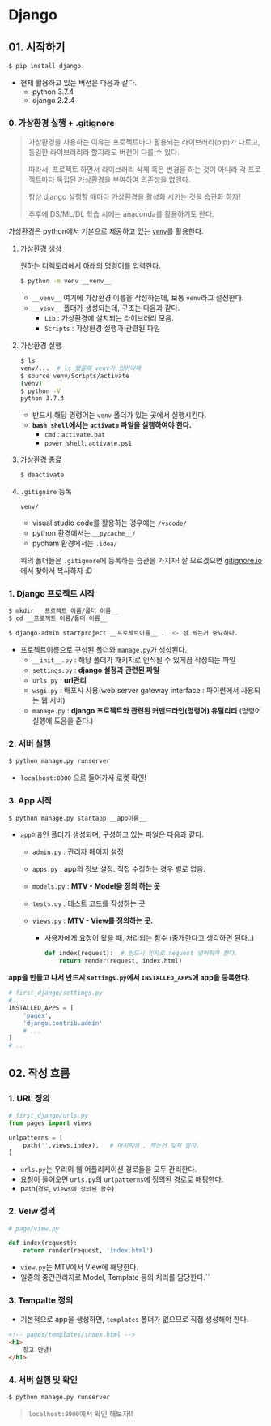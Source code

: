 # Django

## 01. 시작하기

```bash
$ pip install django
```

* 현재 활용하고 있는 버전은 다음과 같다.
  * python 3.7.4
  * django 2.2.4

### 0. 가상환경 실행 + .gitignore

> 가상환경을 사용하는 이유는 프로젝트마다 활용되는 라이브러리(pip)가 다르고, 동일한 라이브러리라 할지라도 버전이 다를 수 있다.
>
> 따라서, 프로젝트 하면서 라이브러리 삭제 혹은 변경을 하는 것이 아니라 각 프로젝트마다 독립된 가상환경을 부여하여 의존성을 없앤다.
>
> 항상 django 실행할 때마다 가상환경을 활성화 시키는 것을 습관화 하자!
>
> 추후에 DS/ML/DL 학습 시에는 anaconda를 활용하기도 한다.

가상환경은 python에서 기본으로 제공하고 있는 [`venv`](https://docs.python.org/ko/3/library/venv.html)를 활용한다.

1. 가상환경 생성

   원하는 디렉토리에서 아래의 명령어를 입력한다.

   ```bash
   $ python -m venv __venv__
   ```

   * `__venv__` 여기에 가상환경 이름을 작성하는데, 보통 `venv`라고 설정한다.
   * `__venv__` 폴더가 생성되는데, 구조는 다음과 같다.
     * `Lib` : 가상환경에 설치되는 라이브러리 모음. 
     * `Scripts` : 가상환경 실행과 관련된 파일

2. 가상환경 실행

   ```bash
   $ ls
   venv/...  # ls 했을때 venv가 있어야해
   $ source venv/Scripts/activate
   (venv)
   $ python -V
   python 3.7.4
   ```

   * 반드시 해당 명령어는 `venv` 폴더가 있는 곳에서 실행시킨다.
   * **`bash shell`에서는 `activate` 파일을 실행하여야 한다.**
     * `cmd` : `activate.bat`
     * `power shell`: `activate.ps1`

3. 가상환경 종료

   ```bash
   $ deactivate
   ```

4. `.gitignire` 등록

   ```shell
   venv/
   ```

   * visual studio code를 활용하는 경우에는 `/vscode/`
   * python 환경에서는 `__pycache__/`
   * pycham 환경에서는 `.idea/`

   위의 폴더들은 `.gitignore`에 등록하는 습관을 가지자! 잘 모르겠으면 [gitignore.io](https://www.gitignore.io/)에서 찾아서 복사하자 :D

   

### 1. Django 프로젝트 시작

```bash
$ mkdir __프로젝트 이름/폴더 이름__
$ cd __프로젝트 이름/폴더 이름__
```

```bash
$ django-admin startproject __프로젝트이름__ .  <- 점 찍는거 중요하다.
```

* 프로젝트이름으로 구성된 폴더와 `manage.py`가 생성된다.
  * `__init__.py` : 해당 폴더가 패키지로 인식될 수 있게끔 작성되는 파일
  * `settings.py` : **django 설정과 관련된 파일**
  * `urls.py` : **url관리**
  * `wsgi.py` : 배포시 사용(web server gateway interface : 파이썬에서 사용되는 웹 서버)
  * `manage.py` : **django 프로젝트와 관련된 커맨드라인(명령어) 유틸리티** (명령어 실행에 도움을 준다.)

### 2. 서버 실행

```bash
$ python manage.py runserver
```

* `localhost:8000` 으로 들어가서 로켓 확인!



### 3. App 시작

```bash
$ python manage.py startapp __app이름__
```

* `app이름`인 폴더가 생성되며, 구성하고 있는 파일은 다음과 같다.

  * `admin.py` : 관리자 페이지 설정

  * `apps.py` : app의 정보 설정. 직접 수정하는 경우 별로 없음.

  * `models.py` : **MTV - Model을 정의 하는 곳**

  * `tests.oy` : 테스트 코드를 작성하는 곳

  * `views.py` : **MTV - View를 정의하는 곳.**

    * 사용자에게 요청이 왔을 때, 처리되는 함수 (중개한다고 생각하면 된다..)

      ```python
      def index(request):  # 반드시 인자로 request 넣어줘야 한다.
          return render(request, index.html)
      ```

**app을 만들고 나서 반드시 `settings.py`에서 `INSTALLED_APPS`에 app을 등록한다.**

```python
# first_django/settings.py
#..
INSTALLED_APPS = [
    'pages',
    'django.contrib.admin'
    # ...
]
# ..
```



## 02. 작성 흐름

### 1. URL 정의

```python
# first_django/urls.py
from pages import views

urlpatterns = [
    path('',views.index),   # 마지막에 , 찍는거 잊지 말자.
]
```

* `urls.py`는 우리의 웹 어플리케이션 경로들을 모두 관리한다.
* 요청이 들어오면 `urls.py`의 `urlpatterns`에 정의된 경로로 매핑한다.
* path(`경로`, `views에 정의된 함수`)

### 2. Veiw 정의

```python
# page/view.py

def index(request):
    return render(request, 'index.html')
```

* `view.py`는 MTV에서 View에 해당한다.
* 일종의 중간관리자로 Model, Template 등의 처리를 담당한다.``

### 3. Tempalte 정의

* 기본적으로 app을 생성하면, `templates` 폴더가 없으므로 직접 생성해야 한다.

```html
<!-- pages/templates/index.html -->
<h1>
    장고 안녕!
</h1>	
```

### 4. 서버 실행 및 확인

```bash
$ python manage.py runserver
```

>  `localhost:8000`에서 확인 해보자!!







